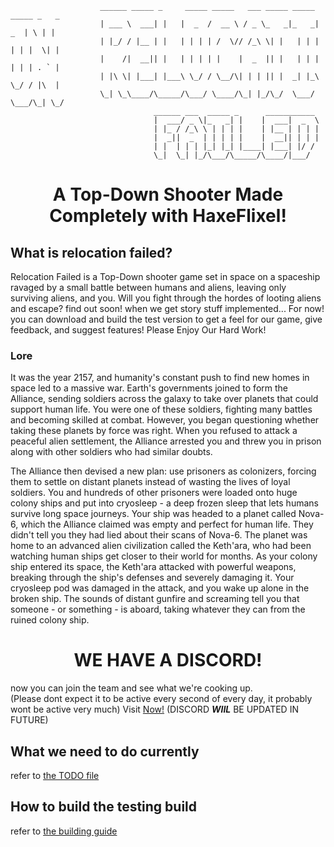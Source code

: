 ```
                    ______ _____ _     _____ _____   ___ _____ _____ _____ _   _ 
                    | ___ \  ___| |   |  _  /  __ \ / _ \_   _|_   _|  _  | \ | |
                    | |_/ / |__ | |   | | | | /  \// /_\ \| |   | | | | | |  \| |
                    |    /|  __|| |   | | | | |    |  _  || |   | | | | | | . ` |
                    | |\ \| |___| |___\ \_/ / \__/\| | | || |  _| |_\ \_/ / |\  |
                    \_| \_\____/\_____/\___/ \____/\_| |_/\_/  \___/ \___/\_| \_/
                                ______ ___  _____ _      ___________ 
                                |  ___/ _ \|_   _| |    |  ___|  _  \
                                | |_ / /_\ \ | | | |    | |__ | | | |
                                |  _||  _  | | | | |    |  __|| | | |
                                | |  | | | |_| |_| |____| |___| |/ / 
                                \_|  \_| |_/\___/\_____/\____/|___/  
```
<h1 align="center">A Top-Down Shooter Made Completely with HaxeFlixel!</h1>

## What is relocation failed?

Relocation Failed is a Top-Down shooter game set in space on a spaceship ravaged by a small battle between humans and aliens, leaving only surviving aliens, and you.
Will you fight through the hordes of looting aliens and escape? find out soon! when we get story stuff implemented...
For now! you can download and build the test version to get a feel for our game, give feedback, and suggest features!
Please Enjoy Our Hard Work!

### Lore

It was the year 2157, and humanity's constant push to find new homes in space led to a massive war.
Earth's governments joined to form the Alliance, sending soldiers across the galaxy to take over planets that could support human life.
You were one of these soldiers, fighting many battles and becoming skilled at combat.
However, you began questioning whether taking these planets by force was right.
When you refused to attack a peaceful alien settlement, the Alliance arrested you and threw you in prison along with other soldiers who had similar doubts.

The Alliance then devised a new plan: use prisoners as colonizers, forcing them to settle on distant planets instead of wasting the lives of loyal soldiers.
You and hundreds of other prisoners were loaded onto huge colony ships and put into cryosleep - a deep frozen sleep that lets humans survive long space journeys.
Your ship was headed to a planet called Nova-6, which the Alliance claimed was empty and perfect for human life. They didn't tell you they had lied about their scans of Nova-6.
The planet was home to an advanced alien civilization called the Keth'ara, who had been watching human ships get closer to their world for months.
As your colony ship entered its space, the Keth'ara attacked with powerful weapons, breaking through the ship's defenses and severely damaging it.
Your cryosleep pod was damaged in the attack, and you wake up alone in the broken ship.
The sounds of distant gunfire and screaming tell you that someone - or something - is aboard, taking whatever they can from the ruined colony ship.

<h1 align="center">WE HAVE A DISCORD!</h1>

now you can join the team and see what we're cooking up. <br> (Please dont expect it to be active every second of every day, it probably wont be active very much)
Visit [Now!](https://discord.gg/Px28XfKJUn) (DISCORD ***WIIL*** BE UPDATED IN FUTURE)

<h2>What we need to do currently</h2>

refer to [the TODO file](./TODO.md)

<h2>How to build the testing build</h2>

refer to [the building guide](./Building.md)
